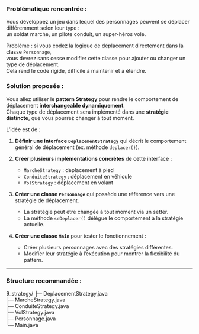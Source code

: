 ### Problématique rencontrée :
Vous développez un jeu dans lequel des personnages peuvent se déplacer différemment selon leur type :  
un soldat marche, un pilote conduit, un super-héros vole.  

Problème : si vous codez la logique de déplacement directement dans la classe `Personnage`,  
vous devrez sans cesse modifier cette classe pour ajouter ou changer un type de déplacement.  
Cela rend le code rigide, difficile à maintenir et à étendre.

### Solution proposée :
Vous allez utiliser le **pattern Strategy** pour rendre le comportement de déplacement **interchangeable dynamiquement**.  
Chaque type de déplacement sera implémenté dans une **stratégie distincte**, que vous pourrez changer à tout moment.

L’idée est de :

1. **Définir une interface `DeplacementStrategy`** qui décrit le comportement général de déplacement (ex. méthode `deplacer()`).

2. **Créer plusieurs implémentations concrètes** de cette interface :  
   - `MarcheStrategy` : déplacement à pied  
   - `ConduiteStrategy` : déplacement en véhicule  
   - `VolStrategy` : déplacement en volant  

3. **Créer une classe `Personnage`** qui possède une référence vers une stratégie de déplacement.  
   - La stratégie peut être changée à tout moment via un setter.  
   - La méthode `seDeplacer()` délègue le comportement à la stratégie actuelle.

4. **Créer une classe `Main`** pour tester le fonctionnement :  
   - Créer plusieurs personnages avec des stratégies différentes.  
   - Modifier leur stratégie à l’exécution pour montrer la flexibilité du pattern.

---

### Structure recommandée :

9_strategy/
 ├─ DeplacementStrategy.java  
 ├─ MarcheStrategy.java  
 ├─ ConduiteStrategy.java  
 ├─ VolStrategy.java  
 ├─ Personnage.java  
 └─ Main.java
